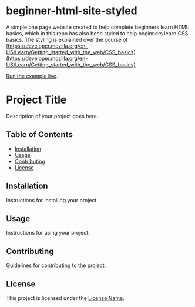 # beginner-html-site-styled
A simple one page website created to help complete beginners learn HTML basics, which in this repo has also been styled to help beginners learn CSS basics. The styling is explained over the course of [https://developer.mozilla.org/en-US/Learn/Getting_started_with_the_web/CSS_basics](https://developer.mozilla.org/en-US/Learn/Getting_started_with_the_web/CSS_basics).

[Run the example live](http://mdn.github.io/beginner-html-site-styled/).

# Project Title

Description of your project goes here.

## Table of Contents
- [Installation](#installation)
- [Usage](#usage)
- [Contributing](#contributing)
- [License](#license)

## Installation
Instructions for installing your project.

## Usage
Instructions for using your project.

## Contributing
Guidelines for contributing to the project.

## License
This project is licensed under the [License Name](LICENSE).
